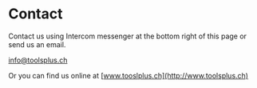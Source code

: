 # Contact

Contact us using Intercom messenger at the bottom right of this page or send us 
an email.

[info@toolsplus.ch](mailto:info@toolsplus.ch)

Or you can find us online at [www.tooslplus.ch](http://www.toolsplus.ch)